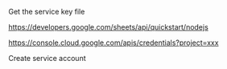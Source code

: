 Get the service key file

https://developers.google.com/sheets/api/quickstart/nodejs

https://console.cloud.google.com/apis/credentials?project=xxx

Create service account